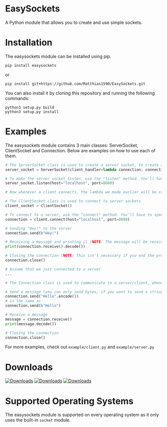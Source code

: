 # EasySockets
A Python module that allows you to create and use simple sockets.

# Installation
The easysockets module can be installed using pip.
```
pip install easysockets
```
or
```
pip install git+https://github.com/Matthias1590/EasySockets.git
```

You can also install it by cloning this repository and running the following commands:
```
python3 setup.py build
python3 setup.py install
```

# Examples
The easysockets module contains 3 main classes: ServerSocket, ClientSocket and Connection. Below are examples on how to use each of them.
```py
# The ServerSocket class is used to create a server socket, to create an instance of the ServerSocket class you need a client handler, a client handler is a function that will be passed a connection, the client handler function can then, as the name suggests, handle the client/connection
server_socket = ServerSocket(client_handler=lambda connection: connection.send(b"Hello, world!"))  # This handler just sends "Hello, world!" and then closes the connection

# To make the server socket listen, use the "listen" method. You'll have to specify a host and port
server_socket.listen(host="localhost", port=8080)

# Now whenever a client connects, the lambda we made earlier will be called and will send "Hello, world!" to the client after which it'll close the connection
```
```py
# The ClientSocket class is used to connect to server sockets
client_socket = ClientSocket()

# To connect to a server, use the "connect" method. You'll have to specify the host and port the server is hosted on. This will return a connection that you can then use to communicate with the server
connection = client.connect(host="localhost", port=8080)

# Sending "Hey!" to the server
connection.send(b"Hey!")

# Receiving a message and printing it (NOTE: The message will be received as bytes, to turn it into a string you can use the decode method)
print(connection.receive().decode())

# Closing the connection (NOTE: This isn't necessary if you end the program but it's good practice to do it anyway)
connection.close()
```
```py
# Assume that we just connected to a server
...

# The Connection class is used to communicate to a server/client, whenever you connect to a server or have a client connect to you, you will be given a Connection instance, you cannot create Connections using the constructor

# Send a message (you can only send bytes, if you want to send a string, just encode it)
connection.send("Hello".encode())
# is the same as
connection.send(b"Hello")

# Receive a message
message = connection.receive()
print(message.decode())

# Closing the connection
connection.close()
```

For more examples, check out `example/client.py` and `example/server.py`

# Downloads
[![Downloads](https://pepy.tech/badge/easysockets)](https://pepy.tech/project/easysockets) [![Downloads](https://pepy.tech/badge/easysockets/month)](https://pepy.tech/project/easysockets) [![Downloads](https://pepy.tech/badge/easysockets/week)](https://pepy.tech/project/easysockets)

# Supported Operating Systems
The easysockets module is supported on every operating system as it only uses the built-in `socket` module.